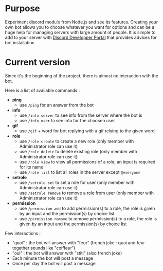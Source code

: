 # Purpose 

Experiment discord module from Node.js and see its features. Creating your own bot allows you to choose whatever you want for options and can be a huge help for managing servers with large amount of people. It is simple to add to your server with [Discord Developper Portal](https://discord.com/developers/applications) that provides advices for bot installation.

# Current version

Since it's the beginning of the project, there is almost no interaction with the bot.

Here is a list of available commands :
- **ping**
    - use `/ping` for an answer from the bot
- **info**
    - use `/info server` to see info from the server where the bot is
    - use `/info user` to see info for the choosen user
- **gif**
    - use `/gif` + word for bot replying with a gif relying to the given word
- **role**
    - use `/role create` to create a new role (only member with Administrator role can use it)
    - use `/role delete` to delete existing role (only member with Administrator role can use it)
    - use `/role view`   to view all permissions of a role, an input is required for its name
    - use `/role list`   to list all roles in the server except `@everyone`
- **setrole**
    - use `/setrole set` to set a role for user (only member with Administrator role can use it)
    - use `/setrole remove` to remove a role from user (only member with Administrator role can use it)
- **permission**
    - use `/permission add` to add permission(s) to a role, the role is given by an input and the permission(s) by choice list
    - use `/permission remove` to remove permission(s) to a role, the role is given by an input and the permission(s) by choice list


Few interactions :
- "quoi" : the bot will answer with "feur" (french joke : quoi and feur together sounds like "coiffeur")
- "oui" : the bot will answer with "stiti" (also french joke)
- Each minute the bot will post a message
- Once per day the bot will post a message